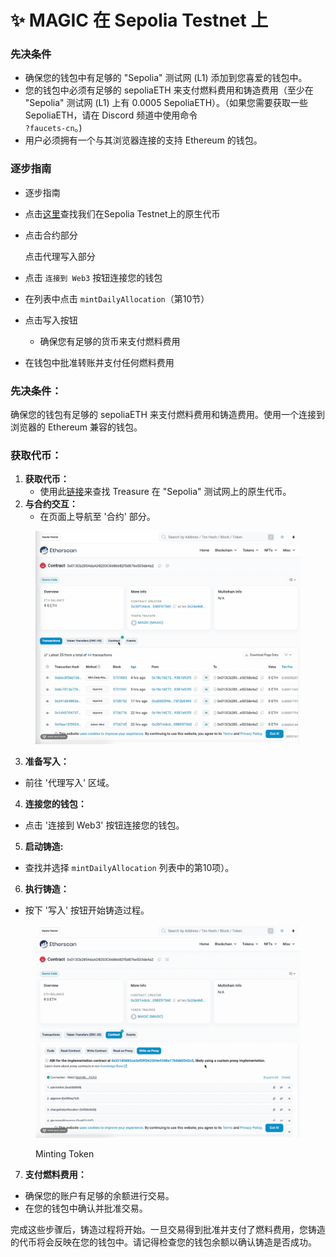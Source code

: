 # ✨ MAGIC 在 Sepolia Testnet 上

### **先决条件**

* 确保您的钱包中有足够的 "Sepolia" 测试网 (L1) 添加到您喜爱的钱包中。
* 您的钱包中必须有足够的 sepoliaETH 来支付燃料费用和铸造费用（至少在 "Sepolia" 测试网 (L1) 上有 0.0005 SepoliaETH）。（如果您需要获取一些 SepoliaETH，请在 Discord 频道中使用命令 \
  `?faucets-cn`。)
* 用户必须拥有一个与其浏览器连接的支持 Ethereum 的钱包。

### **逐步指南**

* 逐步指南
* 点击[这里](https://chat.openai.com/c/URL)查找我们在Sepolia Testnet上的原生代币
*   点击合约部分

    点击代理写入部分
* 点击 `连接到 Web3` 按钮连接您的钱包
* 在列表中点击 `mintDailyAllocation`（第10节）
* 点击写入按钮
  * 确保您有足够的货币来支付燃料费用
* 在钱包中批准转账并支付任何燃料费用

### 先决条件：

确保您的钱包有足够的 sepoliaETH 来支付燃料费用和铸造费用。使用一个连接到浏览器的 Ethereum 兼容的钱包。

### 获取代币：

1. **获取代币：**
   * 使用此[链接](https://sepolia.etherscan.io/address/0x013Cb2854daAD8203C6686682f5d876e5D3de4a2)来查找 Treasure 在 "Sepolia" 测试网上的原生代币。
2. **与合约交互：**
   * 在页面上导航至 '合约' 部分。

<figure><img src="../../../../../.gitbook/assets/2024-04-19 11.05.59 (3).gif" alt=""><figcaption></figcaption></figure>

3. **准备写入：**

* 前往 '代理写入' 区域。

4. **连接您的钱包：**

* 点击 '连接到 Web3' 按钮连接您的钱包。

5. **启动铸造:**

* 查找并选择 `mintDailyAllocation` 列表中的第10项）。

6. **执行铸造：**

* 按下 '写入' 按钮开始铸造过程。

<figure><img src="../../../../../.gitbook/assets/2024-04-19 11.14.20.gif" alt=""><figcaption><p>Minting Token</p></figcaption></figure>

7. **支付燃料费用：**

* 确保您的账户有足够的余额进行交易。
* 在您的钱包中确认并批准交易。

完成这些步骤后，铸造过程将开始。一旦交易得到批准并支付了燃料费用，您铸造的代币将会反映在您的钱包中。请记得检查您的钱包余额以确认铸造是否成功。

